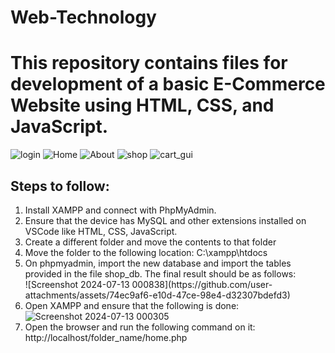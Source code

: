 # Web-Technology

# This repository contains files for development of a basic E-Commerce Website using HTML, CSS, and JavaScript.
![login](https://github.com/user-attachments/assets/b367d28a-e928-4676-9e96-b0ce0117e500)
![Home](https://github.com/user-attachments/assets/03c9f601-e915-49bf-8c0c-456fc96c1f14)
![About](https://github.com/user-attachments/assets/1bcf7759-8970-4dbb-9126-b24624fbd469)
![shop](https://github.com/user-attachments/assets/ad640d34-153c-419d-9834-5e6d8f7d516c)
![cart_gui](https://github.com/user-attachments/assets/4218f8ce-669b-4cd3-b226-14df0380525e)


## Steps to follow:
1. Install XAMPP and connect with PhpMyAdmin.
2. Ensure that the device has MySQL and other extensions installed on VSCode like HTML, CSS, JavaScript.
4. Create a different folder and move the contents to that folder
5. Move the folder to the following location: C:\xampp\htdocs
6. On phpmyadmin, import the new database and import the tables provided in the file shop_db. The final result should be as follows:
   <div style="width:60 px ; height:60 px"> ![Screenshot 2024-07-13 000838](https://github.com/user-attachments/assets/74ec9af6-e10d-47ce-98e4-d32307bdefd3) </div>
7. Open XAMPP and ensure that the following is done:
  ![Screenshot 2024-07-13 000305](https://github.com/user-attachments/assets/2811ae03-85c7-48f0-a8a5-da6365c81bc2)
8. Open the browser and run the following command on it: http://localhost/folder_name/home.php
